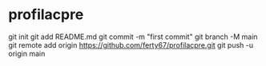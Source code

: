 # profilacpre
git init
git add README.md
git commit -m "first commit"
git branch -M main
git remote add origin https://github.com/ferty67/profilacpre.git
git push -u origin main
